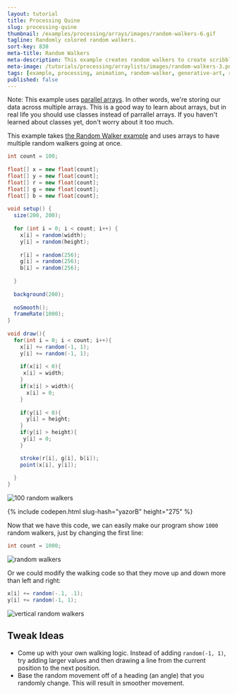 ```yaml
---
layout: tutorial
title: Processing Quine
slug: processing-quine
thumbnail: /examples/processing/arrays/images/random-walkers-6.gif
tagline: Randomly colored random walkers.
sort-key: 830
meta-title: Random Walkers
meta-description: This example creates random walkers to create scribble art!
meta-image: /tutorials/processing/arraylists/images/random-walkers-3.png
tags: [example, processing, animation, random-walker, generative-art, random]
published: false
---
```


Note: This example uses [parallel arrays](https://en.wikipedia.org/wiki/Parallel_array). In other words, we're storing our data across multiple arrays. This is a good way to learn about arrays, but in real life you should use classes instead of parrallel arrays. If you haven't learned about classes yet, don't worry about it too much.

This example takes [the Random Walker example](/examples/processing/animation/random-walker.html) and uses arrays to have multiple random walkers going at once.

```java
int count = 100;
 
float[] x = new float[count];
float[] y = new float[count];
float[] r = new float[count];
float[] g = new float[count];
float[] b = new float[count];
 
void setup() {
  size(200, 200);
 
  for (int i = 0; i < count; i++) {
    x[i] = random(width);
    y[i] = random(height);
   
    r[i] = random(256);
    g[i] = random(256);
    b[i] = random(256);
   
  }
 
  background(200);
  
  noSmooth();
  frameRate(1000);
}
 
void draw(){
  for(int i = 0; i < count; i++){
    x[i] += random(-1, 1);
    y[i] += random(-1, 1);
   
    if(x[i] < 0){
     x[i] = width;
    }
    if(x[i] > width){
      x[i] = 0;
    }
   
    if(y[i] < 0){
      y[i] = height;
    }
    if(y[i] > height){
     y[i] = 0;
    }

    stroke(r[i], g[i], b[i]);
    point(x[i], y[i]);
   
  }
}
```

![100 random walkers](images/random-walkers-2.gif)

{% include codepen.html slug-hash="yazorB" height="275" %}

Now that we have this code, we can easily make our program show `1000` random walkers, just by changing the first line:

```java
int count = 1000;
```

![random walkers](images/random-walkers-4.png)

Or we could modify the walking code so that they move up and down more than left and right:

```java
x[i] += random(-.1, .1);
y[i] += random(-1, 1);
```

![vertical random walkers](images/random-walkers-6.png)
    
## Tweak Ideas

- Come up with your own walking logic. Instead of adding `random(-1, 1)`, try adding larger values and then drawing a line from the current position to the next position.
- Base the random movement off of a heading (an angle) that you randomly change. This will result in smoother movement.
